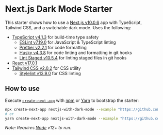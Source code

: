 # Next.js Dark Mode Starter

This starter shows how to use a [Next.js v10.0.6](https://nextjs.org) app with TypeScript, Tailwind CSS, and a switchable dark mode. Uses the following:

- [TypeScript v4.1.3](https://www.typescriptlang.org) for build-time type safety
  - [ESLint v7.19.0](https://eslint.org) for JavaScript & TypeScript linting
  - [Prettier v2.2.1](https://prettier.io/) for code formatting
  - [Husky v4.3.8](https://github.com/typicode/husky) for code linting and formatting in git hooks
  - [Lint Staged v10.5.4](https://github.com/okonet/lint-staged) for linting staged files in git hooks
- [React v17.0.1](https://reactjs.org)
- [Tailwind CSS v2.0.2](https://tailwindcss.com/) for CSS utility
  - [Stylelint v13.9.0](https://stylelint.io/) for CSS linting

## How to use

Execute [`create-next-app`](https://github.com/vercel/next.js/tree/canary/packages/create-next-app) with [npm](https://docs.npmjs.com/cli/init) or [Yarn](https://yarnpkg.com/lang/en/docs/cli/create/) to bootstrap the starter:

```bash
npx create-next-app nextjs-with-dark-mode --example "https://github.com/adamsome/nextjs-with-dark-mode"
# or
yarn create-next-app nextjs-with-dark-mode --example "https://github.com/adamsome/nextjs-with-dark-mode"
```

_Note: Requires [Node](https://nodejs.org/en/) v12+ to run._
